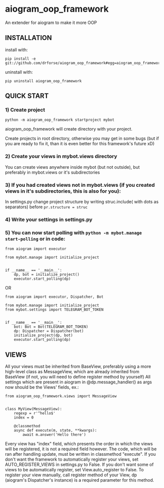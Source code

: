 # aiogram_oop_framework
An extender for aiogram to make it more OOP

## INSTALLATION
install with: 
```
pip install -e git://github.com/drforse/aiogram_oop_framework#egg=aiogram_oop_framework
```
uninstall with: 
```
pip uninstall aiogram_oop_framework
```


## QUICK START

### 1) Create project
```
python -m aiogram_oop_framework startproject mybot
```
aiogram_oop_framework will create directory with your project.

Create projects in root directory, otherwise you may get in some bugs (but if you are ready to fix it, than it is even better for this framework's future xD)

### 2) Create your views in mybot.views directory
You can create views anywhere inside mybot (but not outside), but preferably in mybot.views or it's subdirectories

### 3) If you had created views not in mybot.views (if you created views in it's subdirectories, this is also for you):
In settings.py change project structure by writing struc.include(<path to directory containing your views> with dots as separators) before `pr.structure = struc`

### 4) Write your settings in settings.py

### 5) You can now start polling with `python -m mybot.manage start-polling` or in code:
```
from aiogram import executor

from mybot.manage import initialize_project


if __name__ == '__main__':
    dp, bot = initialize_project()
    executor.start_polling(dp)
```
OR
```
from aiogram import executor, Dispatcher, Bot

from mybot.manage import initialize_project
from mybot.settings import TELEGRAM_BOT_TOKEN


if __name__ == '__main__':
    bot: Bot = Bot(TELEGRAM_BOT_TOKEN)
    dp: Dispatcher = Dispatcher(bot)
    initialize_project(dp, bot)
    executor.start_polling(dp)
```

## VIEWS

All your views must be inherited from BaseView, preferably using a more high-level class as MessageView, which are already inherited from BaseView (if not, you will need to define register method by yourself)
All settings which are present in aiogram in @dp.message_handler() as args now should be the Views' fields, ex.:
```
from aiogram_oop_framework.views import MessageView


class MyView(MessageView):
    regexp = r'^hello$'
    index = 0

    @classmethod
    async def execute(m, state, **kwargs):
        await m.answer('Hello there')
```

Every view has "index" field, which presents the order in which the views will be registered, it is not a required field however.
The code, which will be ran after handling update, must be written in classmethod "execute".
If you don't want the framework to automatically register your views, set AUTO_REGISTER_VIEWS in settings.py to False.
If you don't want some of views to be automatically register, set View.auto_register to False.
To register your view manually, call register method of your View, dp (aiogram's Dispatcher's instance) is a required parameter for this method.
